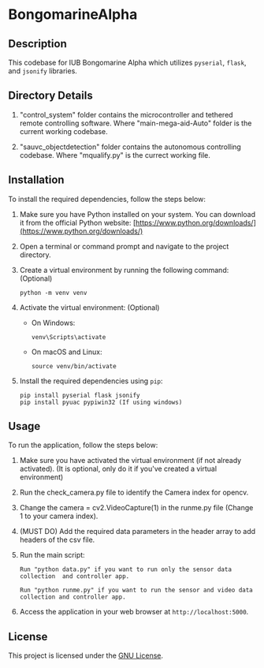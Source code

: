 # BongomarineAlpha

## Description
This codebase for IUB Bongomarine Alpha which utilizes `pyserial`, `flask`, and `jsonify` libraries.

## Directory Details
1.  "control_system" folder contains the microcontroller and tethered remote controlling software. Where "main-mega-aid-Auto" folder is the current working codebase.

2.  "sauvc_objectdetection" folder contains the autonomous controlling codebase. Where "mqualify.py" is the currect working file.

## Installation
To install the required dependencies, follow the steps below:

1. Make sure you have Python installed on your system. You can download it from the official Python website: [https://www.python.org/downloads/](https://www.python.org/downloads/)

2. Open a terminal or command prompt and navigate to the project directory.

3. Create a virtual environment by running the following command: (Optional)
    ```
    python -m venv venv
    ```

4. Activate the virtual environment: (Optional)
    - On Windows:
      ```
      venv\Scripts\activate
      ```
    - On macOS and Linux:
      ```
      source venv/bin/activate
      ```

5. Install the required dependencies using `pip`:
    ```
    pip install pyserial flask jsonify
    pip install pyuac pypiwin32 (If using windows)
    ```

## Usage
To run the application, follow the steps below:

1. Make sure you have activated the virtual environment (if not already activated). (It is optional, only do it if you've created a virtual environment)

2. Run the check_camera.py file to identify the Camera index for opencv.

3. Change the camera = cv2.VideoCapture(1) in the runme.py file (Change 1 to your camera index).

4. (MUST DO) Add the required data parameters in the header array to add headers of the csv file.

5. Run the main script:
    ```
    Run "python data.py" if you want to run only the sensor data collection  and controller app.
    
    Run "python runme.py" if you want to run the sensor and video data collection and controller app.

    ```
6. Access the application in your web browser at `http://localhost:5000`.

## License
This project is licensed under the [GNU License](LICENSE).
